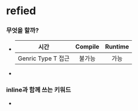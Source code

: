 # refied
### 무엇을 할까?
* |시간|Compile|Runtime|
  |:--:|:--:|:--:|
  |Genric Type T 접근|불가능|가능|
*   
### inline과 함께 쓰는 키워드
* 
